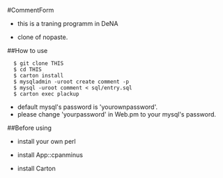 #CommentForm

- this is a traning programm in DeNA

- clone of nopaste.

##How to use

      $ git clone THIS
      $ cd THIS
      $ carton install
      $ mysqladmin -uroot create comment -p
      $ mysql -uroot comment < sql/entry.sql
      $ carton exec plackup

- default mysql's password is 'yourownpassword'.
- please change 'yourpassword' in Web.pm to your mysql's password.

##Before using

- install your own perl

- install App::cpanminus

- install Carton
